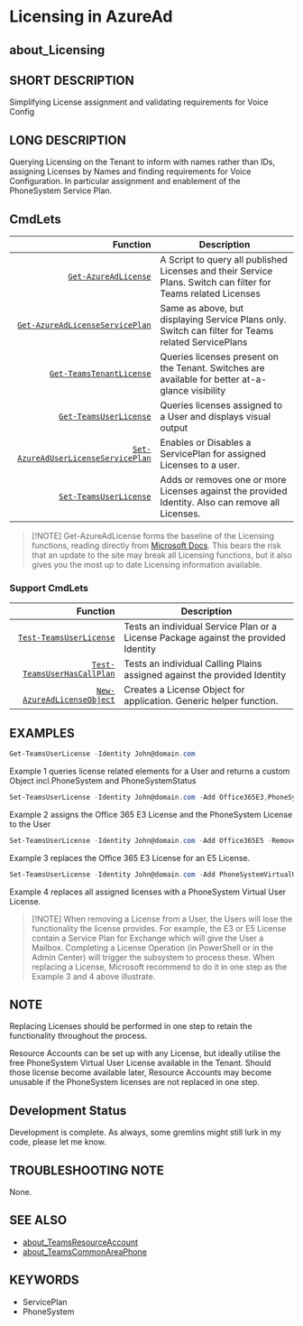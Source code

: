 ﻿# Licensing in AzureAd

## about_Licensing

## SHORT DESCRIPTION

Simplifying License assignment and validating requirements for Voice Config

## LONG DESCRIPTION

Querying Licensing on the Tenant to inform with names rather than IDs, assigning Licenses by Names and finding requirements for Voice Configuration.
In particular assignment and enablement of the PhoneSystem Service Plan.

## CmdLets

| Function                                                                  | Description                                                                                                    |
| -------------------------------------------------------------------------: | -------------------------------------------------------------------------------------------------------------- |
| [`Get-AzureAdLicense`](/docs/Get-AzureAdLicense.md)                       | A Script to query all published Licenses and their Service Plans. Switch can filter for Teams related Licenses |
| [`Get-AzureAdLicenseServicePlan`](/docs/Get-AzureAdLicenseServicePlan.md) | Same as above, but displaying Service Plans only. Switch can filter for Teams related ServicePlans             |
| [`Get-TeamsTenantLicense`](/docs/Get-TeamsTenantLicense.md)               | Queries licenses present on the Tenant. Switches are available for better at-a-glance visibility               |
| [`Get-TeamsUserLicense`](/docs/Get-TeamsUserLicense.md)                   | Queries licenses assigned to a User and displays visual output                                                 |
| [`Set-AzureAdUserLicenseServicePlan`](/docs/Set-AzureAdUserLicenseServicePlan.md)                   | Enables or Disables a ServicePlan for assigned Licenses to a user.              |
| [`Set-TeamsUserLicense`](/docs/Set-TeamsUserLicense.md)                   | Adds or removes one or more Licenses against the provided Identity. Also can remove all Licenses.              |

> [!NOTE] Get-AzureAdLicense forms the baseline of the Licensing functions, reading directly from [Microsoft Docs](https://docs.microsoft.com/en-us/azure/active-directory/enterprise-users/licensing-service-plan-reference). This bears the risk that an update to the site may break all Licensing functions, but it also gives you the most up to date Licensing information available.

### Support CmdLets

| Function                                                          | Description                                                                         |
| -----------------------------------------------------------------: | ----------------------------------------------------------------------------------- |
| [`Test-TeamsUserLicense`](/docs/Test-TeamsUserLicense.md)         | Tests an individual Service Plan or a License Package against the provided Identity |
| [`Test-TeamsUserHasCallPlan`](/docs/Test-TeamsUserHasCallPlan.md) | Tests an individual Calling Plains assigned against the provided Identity           |
| [`New-AzureAdLicenseObject`](/docs/New-AzureAdLicenseObject.md)   | Creates a License Object for application. Generic helper function.                  |

## EXAMPLES

````powershell
Get-TeamsUserLicense -Identity John@domain.com
````

Example 1 queries license related elements for a User and returns a custom Object incl.PhoneSystem and PhoneSystemStatus

````powershell
Set-TeamsUserLicense -Identity John@domain.com -Add Office365E3,PhoneSystem
````

Example 2 assigns the Office 365 E3 License and the PhoneSystem License to the User

````powershell
Set-TeamsUserLicense -Identity John@domain.com -Add Office365E5 -Remove Office365E3
````

Example 3 replaces the Office 365 E3 License for an E5 License.

````powershell
Set-TeamsUserLicense -Identity John@domain.com -Add PhoneSystemVirtualUser -RemoveAll
````

Example 4 replaces all assigned licenses with a PhoneSystem Virtual User License.

> [!NOTE] When removing a License from a User, the Users will lose the functionality the license provides. For example, the E3 or E5 License contain a Service Plan for Exchange which will give the User a Mailbox. Completing a License Operation (in PowerShell or in the Admin Center) will trigger the subsystem to process these. When replacing a License, Microsoft recommend to do it in one step as the Example 3 and 4 above illustrate.

## NOTE

Replacing Licenses should be performed in one step to retain the functionality throughout the process.

Resource Accounts can be set up with any License, but ideally utilise the free PhoneSystem Virtual User License available in the Tenant. Should those license become available later, Resource Accounts may become unusable if the PhoneSystem licenses are not replaced in one step.

## Development Status

Development is complete. As always, some gremlins might still lurk in my code, please let me know.

## TROUBLESHOOTING NOTE

None.

## SEE ALSO

- [about_TeamsResourceAccount](about_TeamsResourceAccount.md)
- [about_TeamsCommonAreaPhone](about_TeamsCommonAreaPhone.md)

## KEYWORDS

- ServicePlan
- PhoneSystem
